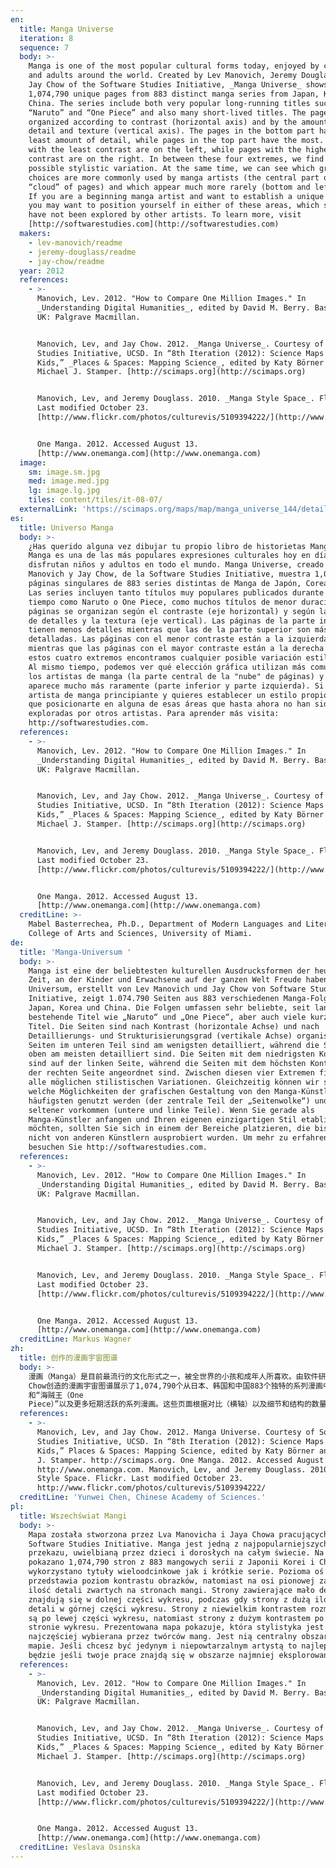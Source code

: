 ```yaml
---
en:
  title: Manga Universe
  iteration: 8
  sequence: 7
  body: >-
    Manga is one of the most popular cultural forms today, enjoyed by children
    and adults around the world. Created by Lev Manovich, Jeremy Douglass, and
    Jay Chow of the Software Studies Initiative, _Manga Universe_ shows
    1,074,790 unique pages from 883 distinct manga series from Japan, Korea, and
    China. The series include both very popular long-running titles such as
    “Naruto” and “One Piece” and also many short-lived titles. The pages are
    organized according to contrast (horizontal axis) and by the amount of
    detail and texture (vertical axis). The pages in the bottom part have the
    least amount of detail, while pages in the top part have the most. The pages
    with the least contrast are on the left, while pages with the highest
    contrast are on the right. In between these four extremes, we find every
    possible stylistic variation. At the same time, we can see which graphical
    choices are more commonly used by manga artists (the central part of the
    “cloud” of pages) and which appear much more rarely (bottom and left parts).
    If you are a beginning manga artist and want to establish a unique style,
    you may want to position yourself in either of these areas, which so far
    have not been explored by other artists. To learn more, visit
    [http://softwarestudies.com](http://softwarestudies.com)
  makers:
    - lev-manovich/readme
    - jeremy-douglass/readme
    - jay-chow/readme
  year: 2012
  references:
    - >-
      Manovich, Lev. 2012. "How to Compare One Million Images." In
      _Understanding Digital Humanities_, edited by David M. Berry. Basingstoke,
      UK: Palgrave Macmillan.


      Manovich, Lev, and Jay Chow. 2012. _Manga Universe_. Courtesy of Software
      Studies Initiative, UCSD. In “8th Iteration (2012): Science Maps for
      Kids,” _Places & Spaces: Mapping Science_, edited by Katy Börner and
      Michael J. Stamper. [http://scimaps.org](http://scimaps.org)


      Manovich, Lev, and Jeremy Douglass. 2010. _Manga Style Space_. Flickr.
      Last modified October 23.
      [http://www.flickr.com/photos/culturevis/5109394222/](http://www.flickr.com/photos/culturevis/5109394222/)


      One Manga. 2012. Accessed August 13.
      [http://www.onemanga.com](http://www.onemanga.com)
  image:
    sm: image.sm.jpg
    med: image.med.jpg
    lg: image.lg.jpg
    tiles: content/tiles/it-08-07/
  externalLink: 'https://scimaps.org/maps/map/manga_universe_144/detail'
es:
  title: Universo Manga
  body: >-
    ¿Has querido alguna vez dibujar tu propio libro de historietas Manga? El
    Manga es una de las más populares expresiones culturales hoy en día, que
    disfrutan niños y adultos en todo el mundo. Manga Universe, creado por Lev
    Manovich y Jay Chow, de la Software Studies Initiative, muestra 1,074,790
    páginas singulares de 883 series distintas de Manga de Japón, Corea y China.
    Las series incluyen tanto títulos muy populares publicados durante largo
    tiempo como Naruto o One Piece, como muchos títulos de menor duración. Las
    páginas se organizan según el contraste (eje horizontal) y según la cantidad
    de detalles y la textura (eje vertical). Las páginas de la parte inferior
    tienen menos detalles mientras que las de la parte superior son más
    detalladas. Las páginas con el menor contraste están a la izquierda,
    mientras que las páginas con el mayor contraste están a la derecha. Entre
    estos cuatro extremos encontramos cualquier posible variación estilística.
    Al mismo tiempo, podemos ver qué elección gráfica utilizan más comunmente
    los artistas de manga (la parte central de la "nube" de páginas) y cuál
    aparece mucho más raramente (parte inferior y parte izquierda). Si eres un
    artista de manga principiante y quieres establecer un estilo propio, tienes
    que posicionarte en alguna de esas áreas que hasta ahora no han sido
    exploradas por otros artistas. Para aprender más visita:
    http://softwarestudies.com.
  references:
    - >-
      Manovich, Lev. 2012. "How to Compare One Million Images." In
      _Understanding Digital Humanities_, edited by David M. Berry. Basingstoke,
      UK: Palgrave Macmillan.


      Manovich, Lev, and Jay Chow. 2012. _Manga Universe_. Courtesy of Software
      Studies Initiative, UCSD. In “8th Iteration (2012): Science Maps for
      Kids,” _Places & Spaces: Mapping Science_, edited by Katy Börner and
      Michael J. Stamper. [http://scimaps.org](http://scimaps.org)


      Manovich, Lev, and Jeremy Douglass. 2010. _Manga Style Space_. Flickr.
      Last modified October 23.
      [http://www.flickr.com/photos/culturevis/5109394222/](http://www.flickr.com/photos/culturevis/5109394222/)


      One Manga. 2012. Accessed August 13.
      [http://www.onemanga.com](http://www.onemanga.com)
  creditLine: >-
    Mabel Basterrechea, Ph.D., Department of Modern Languages and Literatures,
    College of Arts and Sciences, University of Miami.
de:
  title: 'Manga-Universum '
  body: >-
    Manga ist eine der beliebtesten kulturellen Ausdrucksformen der heutigen
    Zeit, an der Kinder und Erwachsene auf der ganzen Welt Freude haben. Manga
    Universum, erstellt von Lev Manovich und Jay Chow von Software Studies
    Initiative, zeigt 1.074.790 Seiten aus 883 verschiedenen Manga-Folgen aus
    Japan, Korea und China. Die Folgen umfassen sehr beliebte, seit langem
    bestehende Titel wie „Naruto“ und „One Piece“, aber auch viele kurzlebige
    Titel. Die Seiten sind nach Kontrast (horizontale Achse) und nach
    Detaillierungs- und Strukturisierungsgrad (vertikale Achse) organisiert. Die
    Seiten im unteren Teil sind am wenigsten detailliert, während die Seiten
    oben am meisten detailliert sind. Die Seiten mit dem niedrigsten Kontrast
    sind auf der linken Seite, während die Seiten mit dem höchsten Kontrast auf
    der rechten Seite angeordnet sind. Zwischen diesen vier Extremen finden wir
    alle möglichen stilistischen Variationen. Gleichzeitig können wir sehen,
    welche Möglichkeiten der grafischen Gestaltung von den Manga-Künstlern am
    häufigsten genutzt werden (der zentrale Teil der „Seitenwolke“) und welche
    seltener vorkommen (untere und linke Teile). Wenn Sie gerade als
    Manga-Künstler anfangen und Ihren eigenen einzigartigen Stil etablieren
    möchten, sollten Sie sich in einem der Bereiche platzieren, die bisher noch
    nicht von anderen Künstlern ausprobiert wurden. Um mehr zu erfahren,
    besuchen Sie http://softwarestudies.com.
  references:
    - >-
      Manovich, Lev. 2012. "How to Compare One Million Images." In
      _Understanding Digital Humanities_, edited by David M. Berry. Basingstoke,
      UK: Palgrave Macmillan.


      Manovich, Lev, and Jay Chow. 2012. _Manga Universe_. Courtesy of Software
      Studies Initiative, UCSD. In “8th Iteration (2012): Science Maps for
      Kids,” _Places & Spaces: Mapping Science_, edited by Katy Börner and
      Michael J. Stamper. [http://scimaps.org](http://scimaps.org)


      Manovich, Lev, and Jeremy Douglass. 2010. _Manga Style Space_. Flickr.
      Last modified October 23.
      [http://www.flickr.com/photos/culturevis/5109394222/](http://www.flickr.com/photos/culturevis/5109394222/)


      One Manga. 2012. Accessed August 13.
      [http://www.onemanga.com](http://www.onemanga.com)
  creditLine: Markus Wagner
zh:
  title: 创作的漫画宇宙图谱
  body: >-
    漫画（Manga）是目前最流行的文化形式之一，被全世界的小孩和成年人所喜欢。由软件研究小组的Lev Manovich 和Jay
    Chow创造的漫画宇宙图谱展示了1,074,790个从日本、韩国和中国883个独特的系列漫画中绘制的独立页面。包括流行已久的“火影（Naruto）”
    和“海贼王（One
    Piece）”以及更多短期活跃的系列漫画。这些页面根据对比（横轴）以及细节和结构的数量（纵轴）进行组织。在底部的页面包含最少量的细节，然而在顶部的页面拥有最多。横轴最左边拥有最少量的对比，右边则是具有最高对比的页面。在四个极端之间，我们发现各种变体。同时，我们可以了解哪些图形被漫画艺术家更为普遍的使用（中部“云”页面）以及哪些出现得更少（底部和左侧）。如果你是一个漫画新手，但想拥有一个独特的风格，你可能想要将自己置身于其他艺术家们还未涉及的领域。想了解更多，请访问http://softwarestudies.com.
  references:
    - >-
      Manovich, Lev, and Jay Chow. 2012. Manga Universe. Courtesy of Software
      Studies Initiative, UCSD. In “8th Iteration (2012): Science Maps for
      Kids,” Places & Spaces: Mapping Science, edited by Katy Börner and Michael
      J. Stamper. http://scimaps.org. One Manga. 2012. Accessed August 13.
      http://www.onemanga.com. Manovich, Lev, and Jeremy Douglass. 2010. Manga
      Style Space. Flickr. Last modified October 23.
      http://www.flickr.com/photos/culturevis/5109394222/
  creditLine: 'Yunwei Chen, Chinese Academy of Sciences.'
pl:
  title: Wszechświat Mangi
  body: >-
    Mapa została stworzona przez Lva Manovicha i Jaya Chowa pracujących w
    Software Studies Initiative. Manga jest jedną z najpopularniejszych form
    przekazu, uwielbianą przez dzieci i dorosłych na całym świecie. Na mapie
    pokazano 1,074,790 stron z 883 mangowych serii z Japonii Korei i Chin,
    wykorzystano tytuły wieloodcinkowe jak i krótkie serie. Pozioma oś wykresu
    przedstawia poziom kontrastu obrazków, natomiast na osi pionowej zaznaczono
    ilość detali zwartych na stronach mangi. Strony zawierające mało detali
    znajdują się w dolnej części wykresu, podczas gdy strony z dużą ilością
    detali w górnej części wykresu. Strony z niewielkim kontrastem rozmieszczone
    są po lewej części wykresu, natomiast strony z dużym kontrastem po prawej
    stronie wykresu. Prezentowana mapa pokazuje, która stylistyka jest
    najczęściej wybierana przez twórców mang. Jest nią centralny obszar na
    mapie. Jeśli chcesz być jedynym i niepowtarzalnym artystą to najlepiej
    będzie jeśli twoje prace znajdą się w obszarze najmniej eksplorowanym.
  references:
    - >-
      Manovich, Lev. 2012. "How to Compare One Million Images." In
      _Understanding Digital Humanities_, edited by David M. Berry. Basingstoke,
      UK: Palgrave Macmillan.


      Manovich, Lev, and Jay Chow. 2012. _Manga Universe_. Courtesy of Software
      Studies Initiative, UCSD. In “8th Iteration (2012): Science Maps for
      Kids,” _Places & Spaces: Mapping Science_, edited by Katy Börner and
      Michael J. Stamper. [http://scimaps.org](http://scimaps.org)


      Manovich, Lev, and Jeremy Douglass. 2010. _Manga Style Space_. Flickr.
      Last modified October 23.
      [http://www.flickr.com/photos/culturevis/5109394222/](http://www.flickr.com/photos/culturevis/5109394222/)


      One Manga. 2012. Accessed August 13.
      [http://www.onemanga.com](http://www.onemanga.com)
  creditLine: Veslava Osinska
---
```

